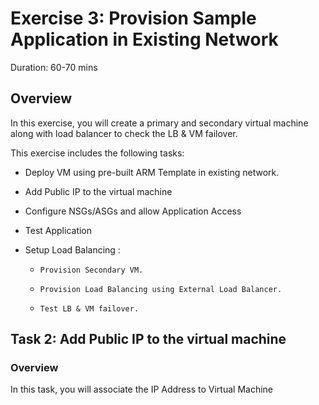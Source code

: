 # Exercise 3: Provision Sample Application in Existing Network

Duration: 60-70 mins

## Overview

In this exercise, you will create a primary and secondary virtual machine along with load balancer to check the LB & VM failover.

This exercise includes the following tasks:

*	Deploy VM using pre-built ARM Template in existing network. 

*	Add Public IP to the virtual machine 

*	Configure NSGs/ASGs and allow Application Access

*	Test Application 

*	Setup Load Balancing :

       *	 Provision Secondary VM.
       
       *	 Provision Load Balancing using External Load Balancer. 
       
       *	 Test LB & VM failover.


## Task 2: Add Public IP to the virtual machine

### Overview

In this task, you will associate the IP Address to Virtual Machine

